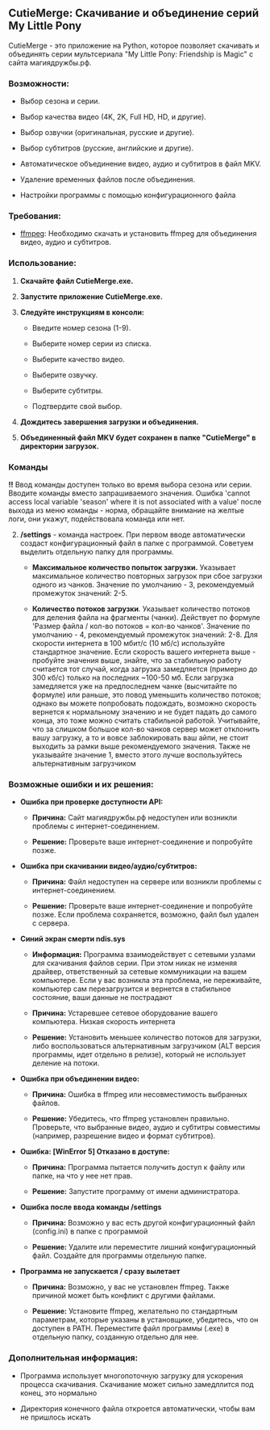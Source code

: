 ## CutieMerge: Скачивание и объединение серий My Little Pony

CutieMerge - это приложение на Python, которое позволяет скачивать и объединять серии мультсериала "My Little Pony: Friendship is Magic" с сайта магиядружбы.рф.

### Возможности:

- Выбор сезона и серии.
    
- Выбор качества видео (4K, 2K, Full HD, HD, и другие).
    
- Выбор озвучки (оригинальная, русские и другие).
    
- Выбор субтитров (русские, английские и другие).
    
- Автоматическое объединение видео, аудио и субтитров в файл MKV.
    
- Удаление временных файлов после объединения.

- Настройки программы с помощью конфигурационного файла
    

### Требования:

- [ffmpeg](https://www.ffmpeg.org/): Необходимо скачать и установить ffmpeg для объединения видео, аудио и субтитров.
    

### Использование:

1. **Скачайте файл CutieMerge.exe.**
    
2. **Запустите приложение CutieMerge.exe.**
    
3. **Следуйте инструкциям в консоли:**
    
    - Введите номер сезона (1-9).
        
    - Выберите номер серии из списка.
        
    - Выберите качество видео.
        
    - Выберите озвучку.
        
    - Выберите субтитры.
        
    - Подтвердите свой выбор.
        
4. **Дождитесь завершения загрузки и объединения.**
    
5. **Объединенный файл MKV будет сохранен в папке "CutieMerge" в директории загрузок.**


### Команды

**!!** Ввод команды доступен только во время выбора сезона или серии. Вводите команды вместо запрашиваемого значения. Ошибка 'cannot access local variable 'season' where it is not associated with a value' после выхода из меню команды - норма, обращайте внимание на желтые логи, они укажут, подействовала команда или нет.

2. **/settings** - команда настроек. При первом вводе автоматически создаст конфигурационный файл в папке с программой. Советуем выделить отдельную папку для программы.

    - **Максимальное количество попыток загрузки.** Указывает максимальное количество повторных загрузок при сбое загрузки одного из чанков. Значение по умолчанию - 3, рекомендуемый промежуток значений: 2-5.
  
    - **Количество потоков загрузки**. Указывает количество потоков для деления файла на фрагменты (чанки). Действует по формуле 'Размер файла / кол-во потоков = кол-во чанков'. Значение по умолчанию - 4, рекомендуемый промежуток значений: 2-8. Для скорости интернета в 100 мбит/c (10 мб/c) используйте стандартное значение. Если скорость вашего интернета выше - пробуйте значения выше, знайте, что за стабильную работу считается тот случай, когда загрузка замедляется (примерно до 300 кб/c) только на последних ~100-50 мб. Если загрузка замедляется уже на предпоследнем чанке (высчитайте по формуле) или раньше, это повод уменьшить количество потоков; однако вы можете попробовать подождать, возможно скорость вернется к нормальному значению и не будет падать до самого конца, это тоже можно считать стабильной работой. Учитывайте, что за слишком большое кол-во чанков сервер может отклонить вашу загрузку, а то и вовсе заблокировать ваш айпи, не стоит выходить за рамки выше рекомендуемого значения. Также не указывайте значение 1, вместо этого лучше воспользуйтесь альтернативным загрузчиком
    

### Возможные ошибки и их решения:

- **Ошибка при проверке доступности API:**
    
    - **Причина:** Сайт магиядружбы.рф недоступен или возникли проблемы с интернет-соединением.
        
    - **Решение:** Проверьте ваше интернет-соединение и попробуйте позже.
        
- **Ошибка при скачивании видео/аудио/субтитров:**
    
    - **Причина:** Файл недоступен на сервере или возникли проблемы с интернет-соединением.
        
    - **Решение:** Проверьте ваше интернет-соединение и попробуйте позже. Если проблема сохраняется, возможно, файл был удален с сервера.

- **Синий экран смерти ndis.sys**

    - **Информация:** Программа взаимодействует с сетевыми узлами для скачивания файлов серии. При этом никак не изменяя драйвер, ответственный за сетевые коммуникации на вашем компьютере. Если у вас возникла эта проблема, не переживайте, компьютер сам перезагрузится и вернется в стабильное состояние, ваши данные не пострадают

    - **Причина:** Устаревшее сетевое оборудование вашего компьютера. Низкая скорость интернета

    - **Решение:** Установить меньшее количество потоков для загрузки, либо воспользоваться альтернативным загрузчиком (ALT версия программы, идет отдельно в релизе), который не использует деление на потоки.
        
- **Ошибка при объединении видео:**
    
    - **Причина:** Ошибка в ffmpeg или несовместимость выбранных файлов.
        
    - **Решение:** Убедитесь, что ffmpeg установлен правильно. Проверьте, что выбранные видео, аудио и субтитры совместимы (например, разрешение видео и формат субтитров).
        
- **Ошибка: [WinError 5] Отказано в доступе:**
    
    - **Причина:** Программа пытается получить доступ к файлу или папке, на что у нее нет прав.
        
    - **Решение:** Запустите программу от имени администратора.

- **Ошибка после ввода команды /settings**

    - **Причина:** Возможно у вас есть другой конфигурационный файл (config.ini) в папке с программой
 
    - **Решение:** Удалите или переместите лишний конфигурационный файл. Создайте для программы отдельную папке.

 - **Программа не запускается / сразу вылетает**

    - **Причина:** Возможно, у вас не установлен ffmpeg. Также причиной может быть конфликт с другими файлами.
  
    - **Решение:** Установите ffmpeg, желательно по стандартным параметрам, которые указаны в установщике, убедитесь, что он доступен в PATH. Переместите файл программы (.exe) в отдельную папку, созданную отдельно для нее. 


### Дополнительная информация:

- Программа использует многопоточную загрузку для ускорения процесса скачивания. Скачивание может сильно замедллится под конец, это нормально

- Директория конечного файла откроется автоматически, чтобы вам не пришлось искать
